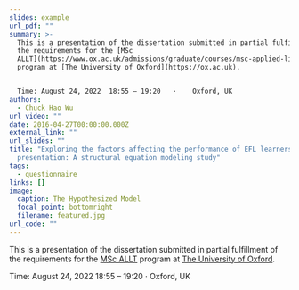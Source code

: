 ```yaml
---
slides: example
url_pdf: ""
summary: >-
  This is a presentation of the dissertation submitted in partial fulfillment of
  the requirements for the [MSc
  ALLT](https://www.ox.ac.uk/admissions/graduate/courses/msc-applied-linguistics-for-language-teaching)
  program at [The University of Oxford](https://ox.ac.uk).


  Time: August 24, 2022  18:55 – 19:20   ·    Oxford, UK
authors:
  - Chuck Hao Wu
url_video: ""
date: 2016-04-27T00:00:00.000Z
external_link: ""
url_slides: ""
title: "Exploring the factors affecting the performance of EFL learners’ oral
  presentation: A structural equation modeling study"
tags:
  - questionnaire
links: []
image:
  caption: The Hypothesized Model
  focal_point: bottomright
  filename: featured.jpg
url_code: ""
---
```

This is a presentation of the dissertation submitted in partial fulfillment of the requirements for the [MSc ALLT](https://www.ox.ac.uk/admissions/graduate/courses/msc-applied-linguistics-for-language-teaching) program at [The University of Oxford](https://ox.ac.uk).

Time: August 24, 2022  18:55 – 19:20   ·    Oxford, UK